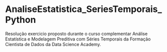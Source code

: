 # AnaliseEstatistica_SeriesTemporais_Python
Resolução exercicio proposto durante o curso complementar Análise Estatística e Modelagem Preditiva com Séries Temporais da Formação Cientista de Dados da Data Science Academy.
